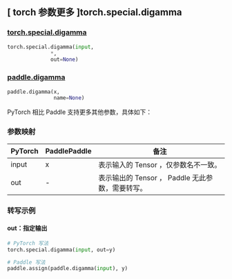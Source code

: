 ## [ torch 参数更多 ]torch.special.digamma
### [torch.special.digamma](https://pytorch.org/docs/stable/special.html#torch.special.digamma)
```python
torch.special.digamma(input,
              *,
              out=None)
```

### [paddle.digamma](https://www.paddlepaddle.org.cn/documentation/docs/zh/develop/api/paddle/special.digamma_cn.html)
```python
paddle.digamma(x,
               name=None)
```

PyTorch 相比 Paddle 支持更多其他参数，具体如下：
### 参数映射

| PyTorch       | PaddlePaddle | 备注                                                   |
| ------------- | ------------ | ------------------------------------------------------ |
|  input  |  x  | 表示输入的 Tensor ，仅参数名不一致。  |
|  out  | -  | 表示输出的 Tensor ， Paddle 无此参数，需要转写。    |

### 转写示例
#### out：指定输出
```python
# PyTorch 写法
torch.special.digamma(input, out=y)

# Paddle 写法
paddle.assign(paddle.digamma(input), y)
```
